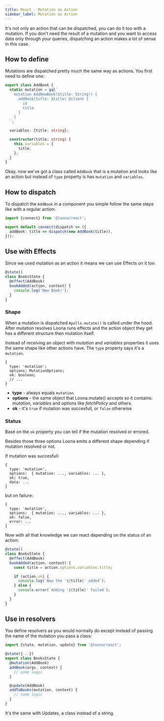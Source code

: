 ```yaml
---
title: React - Mutation as Action
sidebar_label: Mutation as Action
---
```


It's not only an action that can be dispatched, you can do it too with a mutation. If you don't need the result of a mutation and you want to access data only through your queries, dispatching an action makes a lot of sense in this case.

## How to define

Mutations are dispatched pretty much the same way as actions. You first need to define one:

```typescript
export class AddBook {
  static mutation = gql`
    mutation AddNewBook($title: String!) {
      addBook(title: $title) @client {
        id
        title
      }
    }
  `;

  variables: {title: string};

  constructor(title: string) {
    this.variables = {
      title,
    };
  }
}
```

Okay, now we've got a class called `AddBook` that is a mutation and looks like an action but instead of `type` property is has `mutation` and `variables`.

## How to dispatch

To dispatch the `AddBook` in a component you simple follow the same steps like with a regular action:

```typescript
import {connect} from '@loona/react';

export default connect(dispatch => ({
  addBook: title => dispatch(new AddBook(title)),
}));
```

## Use with Effects

Since we used mutation as an action it means we can use Effects on it too

```typescript
@state()
class BooksState {
  @effect(AddBook)
  bookAdded(action, context) {
    console.log('New Book!');
  }
}
```

### Shape

When a mutation is dispatched `Apollo.mutate()` is called under the hood. After mutation resolves Loona runs effects and the action object they get has a different structure then mutation itself.

Instead of receiving an object with _mutation_ and _variables_ properties it uses the same shape like other actions have. The `type` property says it's a `mutation`.

```
{
  type: 'mutation';
  options: MutationOptions;
  ok: boolean;
  // ...
}
```

- **type** - always equals `mutation`.
- **options** - the same object that Loona.mutate() accepts so it contains: _mutation_, _variables_ and options like _fetchPolicy_ and others.
- **ok** - it's `true` if mutation was succesfull, or `false` otherwise

### Status

Base on the `ok` property you can tell if the mutation resolved or errored.

Besides those three options Loona emits a different shape depending if mutation resolved or not.

If mutation was succesfull:

```
{
  type: 'mutation',
  options:  { mutation: ..., variables: ... },
  ok: true,
  data: ...
}
```

but on failure:

```
{
  type: 'mutation',
  options:  { mutation: ..., variables: ... },
  ok: false,
  error: ...
}
```

Now with all that knowledge we can react depending on the status of an action:

```typescript
@state()
class BooksState {
  @effect(AddBook)
  bookAdded(action, context) {
    const title = action.options.variables.title;

    if (action.ok) {
      console.log(`New the '${title}' added`);
    } else {
      console.error(`Adding '${title}' failed`);
    }
  }
}
```

## Use in resolvers

You define resolvers as you would normally do except instead of passing the name of the mutation you pass a class:

```typescript
import {state, mutation, update} from '@loona/react';

@state({...})
export class BooksState {
  @mutation(AddBook)
  addBook(args, context) {
    // some logic
  }

  @update(AddBook)
  addToBooks(mutation, context) {
    // some logic
  }
}
```

It's the same with Updates, a class instead of a string.
